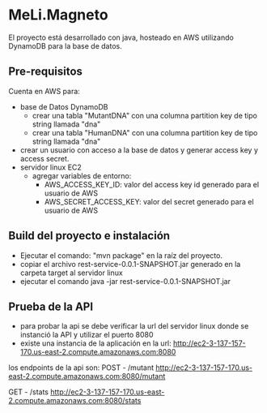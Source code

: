 # MeLi.Magneto

El proyecto está desarrollado con java, hosteado en AWS utilizando DynamoDB para la base de datos.

## Pre-requisitos
Cuenta en AWS para:
- base de Datos DynamoDB
  - crear una tabla "MutantDNA" con una columna partition key de tipo string llamada "dna"
  - crear una tabla "HumanDNA" con una columna partition key de tipo string llamada "dna"
- crear un usuario con acceso a la base de datos y generar access key y access secret.
- servidor linux EC2
  - agregar variables de entorno:
    - AWS_ACCESS_KEY_ID: valor del access key id generado para el usuario de AWS
    - AWS_SECRET_ACCESS_KEY: valor del secret generado para el usuario de AWS

## Build del proyecto e instalación
- Ejecutar el comando: "mvn package" en la raíz del proyecto.
- copiar el archivo rest-service-0.0.1-SNAPSHOT.jar generado en la carpeta target al servidor linux
- ejecutar el comando java -jar rest-service-0.0.1-SNAPSHOT.jar


## Prueba de la API
- para probar la api se debe verificar la url del servidor linux donde se instanció la API y utilizar el puerto 8080
- existe una instancia de la aplicación en la url: http://ec2-3-137-157-170.us-east-2.compute.amazonaws.com:8080

los endpoints de la api son:
POST - /mutant
http://ec2-3-137-157-170.us-east-2.compute.amazonaws.com:8080/mutant

GET - /stats
http://ec2-3-137-157-170.us-east-2.compute.amazonaws.com:8080/stats
